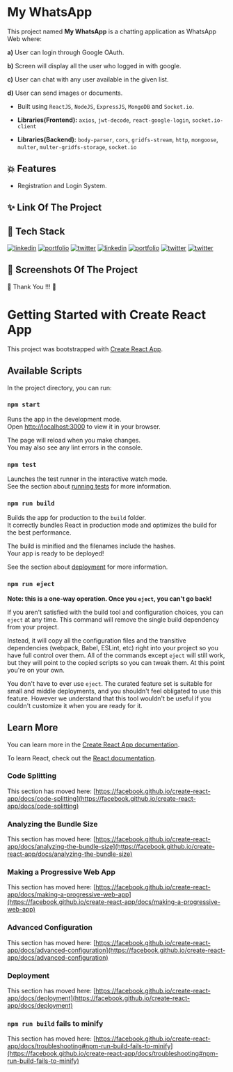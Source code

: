 # My WhatsApp



This project named **My WhatsApp** is a chatting application as WhatsApp Web where:

**a)** User can login through Google OAuth.

**b)** Screen will display all the user who logged in with google.

**c)** User can chat with any user available in the given list.

**d)** User can send images or documents.

- Built using ```ReactJS```, ```NodeJS```, ```ExpressJS```, ```MongoDB``` and ```Socket.io```.

- **Libraries(Frontend):** ```axios```, ```jwt-decode```, ```react-google-login```, ```socket.io-client```

- **Libraries(Backend):** ```body-parser```, ```cors```, ```gridfs-stream```, ```http```, ```mongoose```, ```multer```, ```multer-gridfs-storage```, ```socket.io```




## 💥 Features

- Registration and Login System.




## ✨ Link Of The Project





## 📌 Tech Stack

[![linkedin](https://img.shields.io/badge/HTML5-E34F26?style=for-the-badge&logo=html5&logoColor=white)](https://www.linkedin.com/)
[![portfolio](https://img.shields.io/badge/CSS3-1572B6?style=for-the-badge&logo=css3&logoColor=white)](https://katherineoelsner.com/)
[![twitter](https://img.shields.io/badge/JavaScript-323330?style=for-the-badge&logo=javascript&logoColor=F7DF1E)](https://twitter.com/)
[![linkedin](https://img.shields.io/badge/React-20232A?style=for-the-badge&logo=react&logoColor=61DAFB)](https://www.linkedin.com/)
[![portfolio](https://img.shields.io/badge/Node.js-43853D?style=for-the-badge&logo=node.js&logoColor=white)](https://katherineoelsner.com/)
[![twitter](https://img.shields.io/badge/Express.js-404D59?style=for-the-badge)](https://twitter.com/)
[![twitter](https://img.shields.io/badge/MongoDB-4EA94B?style=for-the-badge&logo=mongodb&logoColor=white)](https://twitter.com/)



## 📸 Screenshots Of The Project









💙 Thank You !!! 💙







# Getting Started with Create React App

This project was bootstrapped with [Create React App](https://github.com/facebook/create-react-app).

## Available Scripts

In the project directory, you can run:

### `npm start`

Runs the app in the development mode.\
Open [http://localhost:3000](http://localhost:3000) to view it in your browser.

The page will reload when you make changes.\
You may also see any lint errors in the console.

### `npm test`

Launches the test runner in the interactive watch mode.\
See the section about [running tests](https://facebook.github.io/create-react-app/docs/running-tests) for more information.

### `npm run build`

Builds the app for production to the `build` folder.\
It correctly bundles React in production mode and optimizes the build for the best performance.

The build is minified and the filenames include the hashes.\
Your app is ready to be deployed!

See the section about [deployment](https://facebook.github.io/create-react-app/docs/deployment) for more information.

### `npm run eject`

**Note: this is a one-way operation. Once you `eject`, you can't go back!**

If you aren't satisfied with the build tool and configuration choices, you can `eject` at any time. This command will remove the single build dependency from your project.

Instead, it will copy all the configuration files and the transitive dependencies (webpack, Babel, ESLint, etc) right into your project so you have full control over them. All of the commands except `eject` will still work, but they will point to the copied scripts so you can tweak them. At this point you're on your own.

You don't have to ever use `eject`. The curated feature set is suitable for small and middle deployments, and you shouldn't feel obligated to use this feature. However we understand that this tool wouldn't be useful if you couldn't customize it when you are ready for it.

## Learn More

You can learn more in the [Create React App documentation](https://facebook.github.io/create-react-app/docs/getting-started).

To learn React, check out the [React documentation](https://reactjs.org/).

### Code Splitting

This section has moved here: [https://facebook.github.io/create-react-app/docs/code-splitting](https://facebook.github.io/create-react-app/docs/code-splitting)

### Analyzing the Bundle Size

This section has moved here: [https://facebook.github.io/create-react-app/docs/analyzing-the-bundle-size](https://facebook.github.io/create-react-app/docs/analyzing-the-bundle-size)

### Making a Progressive Web App

This section has moved here: [https://facebook.github.io/create-react-app/docs/making-a-progressive-web-app](https://facebook.github.io/create-react-app/docs/making-a-progressive-web-app)

### Advanced Configuration

This section has moved here: [https://facebook.github.io/create-react-app/docs/advanced-configuration](https://facebook.github.io/create-react-app/docs/advanced-configuration)

### Deployment

This section has moved here: [https://facebook.github.io/create-react-app/docs/deployment](https://facebook.github.io/create-react-app/docs/deployment)

### `npm run build` fails to minify

This section has moved here: [https://facebook.github.io/create-react-app/docs/troubleshooting#npm-run-build-fails-to-minify](https://facebook.github.io/create-react-app/docs/troubleshooting#npm-run-build-fails-to-minify)
